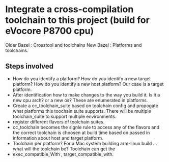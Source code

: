 # Integrate a cross-compilation toolchain to this project (build for eVocore P8700 cpu)

Older Bazel : Crosstool and toolchains
New Bazel : Platforms and toolchains. 

## Steps involved 
- How do you identify a platform? How do you identify a new target platform? How do you identify a new host platform? Our case is a target platform. 
- After identification how to make changes to the way you build it. Is it a new cpu arch? or a new os? These are enumerated in platforms. 
- Create a cc_toolchain_suite based on toolchain config and propogate what platforms this toochain suite supports. There will be multiple toolchain_suite to support multiple environments. 
- register different flavors of toolchain suites.
- cc_toolchain becomes the signle rule to access any of the flavors and the correct toolchain is choosen at build time based on passed in information about host and target platform. 
- Toolchain per platform? For a Mac system building arm-linux build …what will the toolchain be? Toolchain can get the 
- exec_compatible_With , target_compatible_with. 
